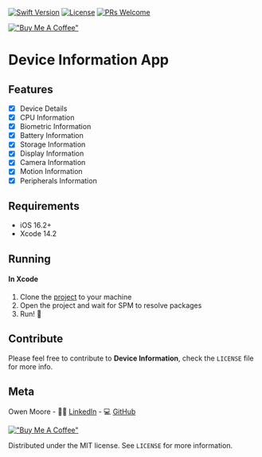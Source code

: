 [![Swift Version][swift-image]][swift-url]
[![License][license-image]][license-url]
[![PRs Welcome](https://img.shields.io/badge/PRs-welcome-brightgreen.svg?style=flat-square)]([https://github.com/OwenM26/device-information/pulls])

[!["Buy Me A Coffee"](https://www.buymeacoffee.com/assets/img/custom_images/orange_img.png)](https://bmc.link/OwenM99)

# Device Information App

## Features

- [x] Device Details
- [x] CPU Information
- [x] Biometric Information
- [x] Battery Information
- [x] Storage Information
- [x] Display Information
- [x] Camera Information
- [x] Motion Information
- [x] Peripherals Information

## Requirements

- iOS 16.2+
- Xcode 14.2

## Running

#### In Xcode
1. Clone the [project](https://github.com/OwenM26/device-information) to your machine
2. Open the project and wait for SPM to resolve packages
3. Run! 🚀

## Contribute

Please feel free to contribute to **Device Information**, check the ``LICENSE`` file for more info.

## Meta

Owen Moore - 🧑‍💻 [LinkedIn](https://www.linkedin.com/in/owen-moore-610612163/) - 💻 [GitHub](https://github.com/OwenM26)

[!["Buy Me A Coffee"](https://www.buymeacoffee.com/assets/img/custom_images/orange_img.png)](https://bmc.link/OwenM99)

Distributed under the MIT license. See ``LICENSE`` for more information.

[swift-image]: https://img.shields.io/badge/swift-5.8-orange.svg
[swift-url]: https://swift.org/
[license-image]: https://img.shields.io/badge/License-MIT-blue.svg
[license-url]: LICENSE
